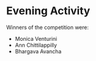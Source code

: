 # Evening Activity

Winners of the competition were:

* Monica Venturini
* Ann Chittilappilly
* Bhargava Avancha
